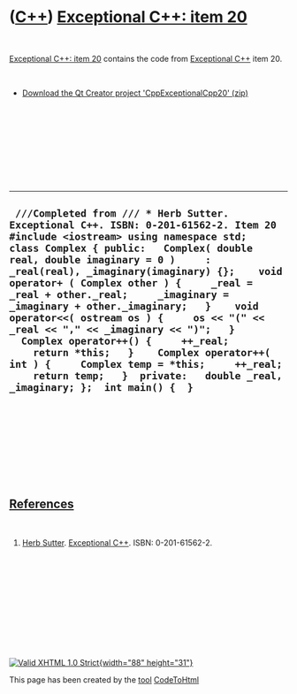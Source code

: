 



 

 

 

 

 

([C++](Cpp.htm)) [Exceptional C++: item 20](CppExceptionalCpp20.htm)
====================================================================

 

[Exceptional C++: item 20](CppExceptionalCpp20.htm) contains the code
from [Exceptional C++](CppExceptionalCpp.htm) item 20.

 

-   [Download the Qt Creator project
    'CppExceptionalCpp20' (zip)](CppExceptionalCpp20.zip)

 

 

 

 

 

  ---------------------------------------------------------------------------------------------------------------------------------------------------------------------------------------------------------------------------------------------------------------------------------------------------------------------------------------------------------------------------------------------------------------------------------------------------------------------------------------------------------------------------------------------------------------------------------------------------------------------------------------------------------------------------------------------
  ` ///Completed from /// * Herb Sutter. Exceptional C++. ISBN: 0-201-61562-2. Item 20 #include <iostream> using namespace std;  class Complex { public:   Complex( double real, double imaginary = 0 )     : _real(real), _imaginary(imaginary) {};    void operator+ ( Complex other ) {     _real = _real + other._real;     _imaginary = _imaginary + other._imaginary;   }    void operator<<( ostream os ) {     os << "(" << _real << "," << _imaginary << ")";   }    Complex operator++() {     ++_real;     return *this;   }    Complex operator++( int ) {     Complex temp = *this;     ++_real;     return temp;   }  private:   double _real, _imaginary; };  int main() {  }`
  ---------------------------------------------------------------------------------------------------------------------------------------------------------------------------------------------------------------------------------------------------------------------------------------------------------------------------------------------------------------------------------------------------------------------------------------------------------------------------------------------------------------------------------------------------------------------------------------------------------------------------------------------------------------------------------------------

 

 

 

 

 

[References](CppReferences.htm)
-------------------------------

 

1.  [Herb Sutter](CppHerbSutter.htm). [Exceptional
    C++](CppExceptionalCpp.htm). ISBN: 0-201-61562-2.

 

 

 

 

 





 

[![Valid XHTML 1.0 Strict](valid-xhtml10.png){width="88"
height="31"}](http://validator.w3.org/check?uri=referer)

This page has been created by the [tool](Tools.htm)
[CodeToHtml](ToolCodeToHtml.htm)
